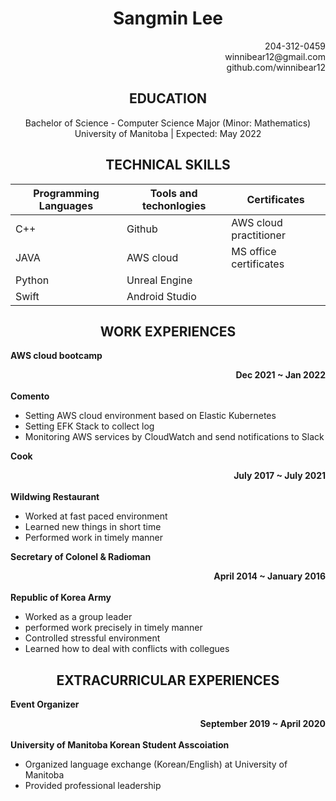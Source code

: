 
# <div align="center">Sangmin Lee 
<div align="right">204-312-0459 </div>
<div align="right">winnibear12@gmail.com </div>
<div align="right">github.com/winnibear12 </div>



## <div align="center"> EDUCATION </div>


<div align="center"> Bachelor of Science - Computer Science Major (Minor: Mathematics) </div> 
<div align="center"> University of Manitoba | Expected: May 2022 </div>


## <div align="center"> TECHNICAL SKILLS </div>

<div align="center">

| Programming Languages     | Tools and techonlogies | Certificates         |
| -----------               | -----------            |-------------         |
| C++                       | Github                 |AWS cloud practitioner|
| JAVA                      | AWS cloud              |MS office certificates|
| Python                    | Unreal Engine          |                      |
| Swift                     | Android Studio         |                      |

</div>

## <div align="center"> WORK EXPERIENCES </div>

**AWS cloud bootcamp**  <div align="right"> **Dec 2021 ~ Jan 2022** </div>
<br/>**Comento**</br>
  - Setting AWS cloud environment based on Elastic Kubernetes
  - Setting EFK Stack to collect log
  - Monitoring AWS services by CloudWatch and send notifications to Slack


**Cook**  <div align="right">**July 2017 ~ July 2021**</div>
<br/>**Wildwing Restaurant** </br>

  -  Worked at fast paced environment
  -  Learned new things in short time
  -  Performed work in timely manner 

**Secretary of Colonel & Radioman** <div align="right"> **April 2014 ~ January 2016**</div>
<br/>**Republic of Korea Army**</br>

  - Worked as a group leader
  - performed work precisely in timely manner
  - Controlled stressful environment
  - Learned how to deal with conflicts with collegues 


## <div align="center"> EXTRACURRICULAR EXPERIENCES </div>

**Event Organizer** <div align="right"> **September 2019 ~ April 2020** </div>
</br>**University of Manitoba Korean Student Asscoiation**</br> 

  - Organized language exchange (Korean/English) at University of Manitoba 
  - Provided professional leadership

